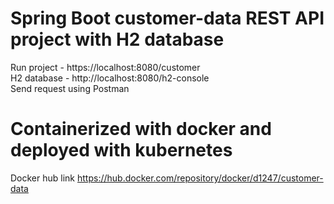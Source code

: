 # Spring Boot customer-data REST API project with H2 database
Run project - https://localhost:8080/customer <br />
H2 database - http://localhost:8080/h2-console <br />
Send request using Postman
# Containerized with docker and deployed with kubernetes

Docker hub link
https://hub.docker.com/repository/docker/d1247/customer-data
